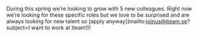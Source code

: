 During this spring we’re looking to grow with 5 new colleagues. Right now we’re looking for these specific roles but we love to be surprised and are always looking for new talent so [apply anyway](mailto:joinus@iteam.se?subject=I want to work at Iteam!)!
